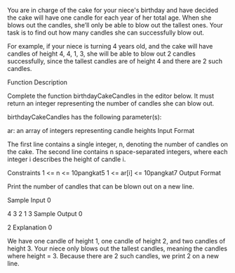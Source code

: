 You are in charge of the cake for your niece's birthday and have decided the cake will have one candle for each year of her total age. When she blows out the candles, she’ll only be able to blow out the tallest ones. Your task is to find out how many candles she can successfully blow out.

For example, if your niece is turning 4 years old, and the cake will have  candles of height 4, 4, 1, 3, she will be able to blow out 2 candles successfully, since the tallest candles are of height 4 and there are 2 such candles.

Function Description

Complete the function birthdayCakeCandles in the editor below. It must return an integer representing the number of candles she can blow out.

birthdayCakeCandles has the following parameter(s):

ar: an array of integers representing candle heights
Input Format

The first line contains a single integer, n, denoting the number of candles on the cake. 
The second line contains n space-separated integers, where each integer i describes the height of candle i.

Constraints
1 <= n <= 10pangkat5
1 <= ar[i] <= 10pangkat7
Output Format

Print the number of candles that can be blown out on a new line.

Sample Input 0

4
3 2 1 3
Sample Output 0

2
Explanation 0

We have one candle of height 1, one candle of height 2, and two candles of height 3. Your niece only blows out the tallest candles, meaning the candles where height = 3. Because there are 2 such candles, we print 2 on a new line.

